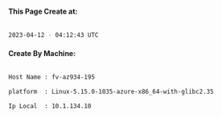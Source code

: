 
   
#### This Page Create at:

```bash

2023-04-12 - 04:12:43 UTC

```

#### Create By Machine:

```bash

Host Name : fv-az934-195

platform  : Linux-5.15.0-1035-azure-x86_64-with-glibc2.35

Ip Local  : 10.1.134.10

```

